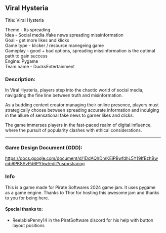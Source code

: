 ## Viral Hysteria

Title: Viral Hysteria

Theme - Its spreading <br>
Idea - Social media /fake news spreading missinformation<br>
Goal - get more likes and klicks <br>
Game type - klicker / resource manegeing game <br>
Gameplay - good + bad options, spreading missinformation is the optimal path to gain success <br>
Engine: Pygame <br>
Team name - DucksEntertainment

### Description:
<p>
In Viral Hysteria, players step into the chaotic world of social media, navigating the fine line between truth and misinformation. 
</p><p>
As a budding content creator managing their online presence, players must strategically choose between spreading accurate information and indulging in the allure of sensational fake news to garner likes and clicks.
</p><p>
The game immerses players in the fast-paced realm of digital influence, where the pursuit of popularity clashes with ethical considerations.
</p>

------------------------------

### Game Design Document (GDD):
https://docs.google.com/document/d/1DdAQhDmKEiPBwfdhL5Y19IfBzhBwmb6PK8SvPd6PY5w/edit?usp=sharing

### Info
<p>
This is a game made for Pirate Softwares 2024 game jam.
It uses pygame as a game engine.
Thanks to Thor for hosting this awesome jam and thanks to you for being here.
</p>

#### Special thanks to:
* ReelablePenny14 in the PiratSoftware discord for his help with button layout positions